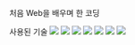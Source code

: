 처음 Web을 배우며 한 코딩

사용된 기술
<img src="https://img.shields.io/badge/HTML-E34F26?style=flat-square&amp;logo=HTML5&amp;logoColor=white&amp;" />
<img src="https://img.shields.io/badge/CSS-1572B6?style=flat-square&amp;logo=CSS3&amp;logoColor=white&amp;" />
<img src="https://img.shields.io/badge/JavaScript-F7DF1E?style=flat-square&amp;logo=JavaScript&amp;logoColor=white&amp;" />
<img src="https://img.shields.io/badge/JQuery-0769AD?style=flat-square&amp;logo=JQuery&amp;logoColor=white&amp;" /> 
<img src="https://img.shields.io/badge/PhotoShop-31A8FF?style=flat-square&amp;logo=Adobe Photoshop&amp;logoColor=white&amp;" />
<img src="https://img.shields.io/badge/Illustrator-FF9A00?style=flat-square&amp;logo=Adobe Illustrator&amp;logoColor=white&amp;" />
<img src="https://img.shields.io/badge/XD-FF61F6?style=flat-square&amp;logo=Adobe XD&amp;logoColor=white&amp;" />
